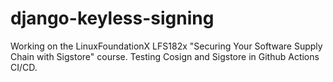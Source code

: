 # django-keyless-signing
Working on the LinuxFoundationX LFS182x "Securing Your Software Supply Chain with Sigstore" course.
Testing Cosign and Sigstore in Github Actions CI/CD.

